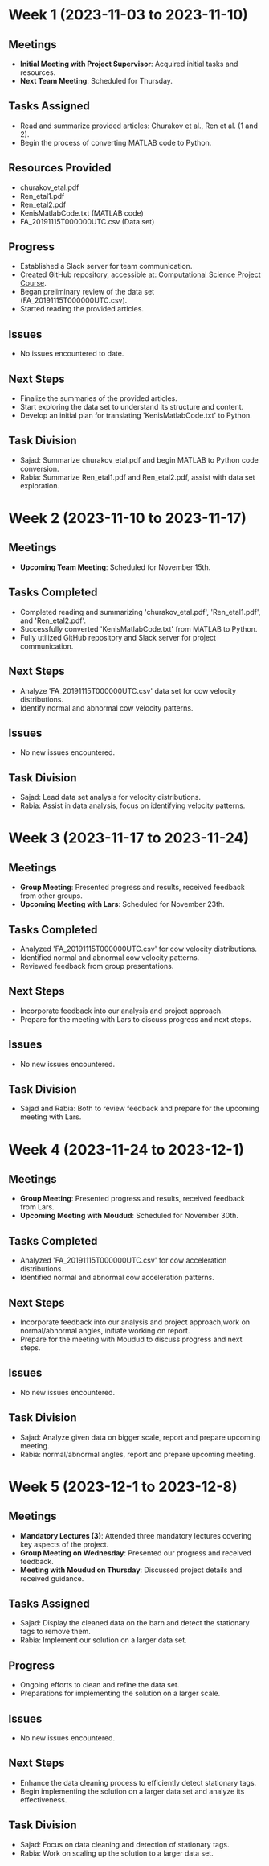 # Week 1 (2023-11-03 to 2023-11-10)

## Meetings

- **Initial Meeting with Project Supervisor**: Acquired initial tasks and resources.
- **Next Team Meeting**: Scheduled for Thursday.

## Tasks Assigned

- Read and summarize provided articles: Churakov et al., Ren et al. (1 and 2).
- Begin the process of converting MATLAB code to Python.

## Resources Provided

- churakov_etal.pdf
- Ren_etal1.pdf
- Ren_etal2.pdf
- KenisMatlabCode.txt (MATLAB code)
- FA_20191115T000000UTC.csv (Data set)

## Progress

- Established a Slack server for team communication.
- Created GitHub repository, accessible at: [Computational Science Project Course](https://github.com/Sajad-Sharhani/Computational-Science-Project-Course).
- Began preliminary review of the data set (FA_20191115T000000UTC.csv).
- Started reading the provided articles.

## Issues

- No issues encountered to date.

## Next Steps

- Finalize the summaries of the provided articles.
- Start exploring the data set to understand its structure and content.
- Develop an initial plan for translating 'KenisMatlabCode.txt' to Python.

## Task Division

- Sajad: Summarize churakov_etal.pdf and begin MATLAB to Python code conversion.
- Rabia: Summarize Ren_etal1.pdf and Ren_etal2.pdf, assist with data set exploration.

# Week 2 (2023-11-10 to 2023-11-17)

## Meetings

- **Upcoming Team Meeting**: Scheduled for November 15th.

## Tasks Completed

- Completed reading and summarizing 'churakov_etal.pdf', 'Ren_etal1.pdf', and 'Ren_etal2.pdf'.
- Successfully converted 'KenisMatlabCode.txt' from MATLAB to Python.
- Fully utilized GitHub repository and Slack server for project communication.

## Next Steps

- Analyze 'FA_20191115T000000UTC.csv' data set for cow velocity distributions.
- Identify normal and abnormal cow velocity patterns.

## Issues

- No new issues encountered.

## Task Division

- Sajad: Lead data set analysis for velocity distributions.
- Rabia: Assist in data analysis, focus on identifying velocity patterns.

# Week 3 (2023-11-17 to 2023-11-24)

## Meetings

- **Group Meeting**: Presented progress and results, received feedback from other groups.
- **Upcoming Meeting with Lars**: Scheduled for November 23th.

## Tasks Completed

- Analyzed 'FA_20191115T000000UTC.csv' for cow velocity distributions.
- Identified normal and abnormal cow velocity patterns.
- Reviewed feedback from group presentations.

## Next Steps

- Incorporate feedback into our analysis and project approach.
- Prepare for the meeting with Lars to discuss progress and next steps.

## Issues

- No new issues encountered.

## Task Division

- Sajad and Rabia: Both to review feedback and prepare for the upcoming meeting with Lars.

# Week 4 (2023-11-24 to 2023-12-1)

## Meetings

- **Group Meeting**: Presented progress and results, received feedback from Lars.
- **Upcoming Meeting with Moudud**: Scheduled for November 30th.

## Tasks Completed

- Analyzed 'FA_20191115T000000UTC.csv' for cow acceleration distributions.
- Identified normal and abnormal cow acceleration patterns.

## Next Steps

- Incorporate feedback into our analysis and project approach,work on normal/abnormal angles, initiate working on report.
- Prepare for the meeting with Moudud to discuss progress and next steps.

## Issues

- No new issues encountered.

## Task Division

- Sajad: Analyze given data on bigger scale, report and prepare upcoming meeting.
- Rabia: normal/abnormal angles, report and prepare upcoming meeting.

# Week 5 (2023-12-1 to 2023-12-8)

## Meetings

- **Mandatory Lectures (3)**: Attended three mandatory lectures covering key aspects of the project.
- **Group Meeting on Wednesday**: Presented our progress and received feedback.
- **Meeting with Moudud on Thursday**: Discussed project details and received guidance.

## Tasks Assigned

- Sajad: Display the cleaned data on the barn and detect the stationary tags to remove them.
- Rabia: Implement our solution on a larger data set.

## Progress

- Ongoing efforts to clean and refine the data set.
- Preparations for implementing the solution on a larger scale.

## Issues

- No new issues encountered.

## Next Steps

- Enhance the data cleaning process to efficiently detect stationary tags.
- Begin implementing the solution on a larger data set and analyze its effectiveness.

## Task Division

- Sajad: Focus on data cleaning and detection of stationary tags.
- Rabia: Work on scaling up the solution to a larger data set.
